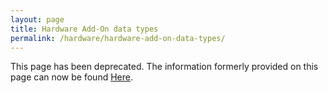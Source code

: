 ```yaml
---
layout: page
title: Hardware Add-On data types
permalink: /hardware/hardware-add-on-data-types/
---
```

This page has been deprecated. The information formerly provided on this page can now be found [Here](https://docs.google.com/spreadsheets/d/1sy7IOhWmFoo40_I-ruOJO8bVTMLXqHa11d0oJtaoIcE/edit#gid=1133172080).
